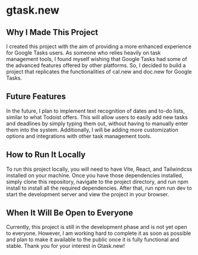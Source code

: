 # gtask.new

## Why I Made This Project

I created this project with the aim of providing a more enhanced experience for Google Tasks users. As someone who relies heavily on task management tools, I found myself wishing that Google Tasks had some of the advanced features offered by other platforms. So, I decided to build a project that replicates the functionalities of cal.new and doc.new for Google Tasks.

## Future Features

In the future, I plan to implement text recognition of dates and to-do lists, similar to what Todoist offers. This will allow users to easily add new tasks and deadlines by simply typing them out, without having to manually enter them into the system. Additionally, I will be adding more customization options and integrations with other task management tools.

## How to Run It Locally

To run this project locally, you will need to have Vite, React, and Tailwindcss installed on your machine. Once you have those dependencies installed, simply clone this repository, navigate to the project directory, and run npm install to install all the required dependencies. After that, run npm run dev to start the development server and view the project in your browser.

## When It Will Be Open to Everyone

Currently, this project is still in the development phase and is not yet open to everyone. However, I am working hard to complete it as soon as possible and plan to make it available to the public once it is fully functional and stable. Thank you for your interest in Gtask.new!
